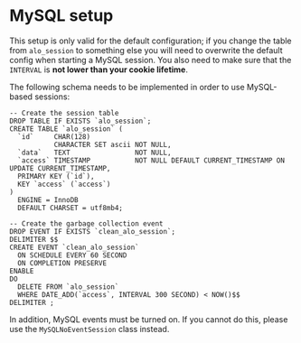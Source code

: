 # MySQL setup #

This setup is only valid for the default configuration; if you change the table from `alo_session` to something else you will need to overwrite the default config when starting a MySQL session. You also need to make sure that the `INTERVAL` is **not lower than your cookie lifetime**.

The following schema needs to be implemented in order to use MySQL-based sessions:

    -- Create the session table
    DROP TABLE IF EXISTS `alo_session`;
    CREATE TABLE `alo_session` (
      `id`     CHAR(128)
               CHARACTER SET ascii NOT NULL,
      `data`   TEXT                NOT NULL,
      `access` TIMESTAMP           NOT NULL DEFAULT CURRENT_TIMESTAMP ON UPDATE CURRENT_TIMESTAMP,
      PRIMARY KEY (`id`),
      KEY `access` (`access`)
    )
      ENGINE = InnoDB
      DEFAULT CHARSET = utf8mb4;
    
    -- Create the garbage collection event
    DROP EVENT IF EXISTS `clean_alo_session`;
    DELIMITER $$
    CREATE EVENT `clean_alo_session`
      ON SCHEDULE EVERY 60 SECOND
      ON COMPLETION PRESERVE
    ENABLE
    DO
      DELETE FROM `alo_session`
      WHERE DATE_ADD(`access`, INTERVAL 300 SECOND) < NOW()$$
    DELIMITER ;

In addition, MySQL events must be turned on. If you cannot do this, please use the `MySQLNoEventSession` class instead.
